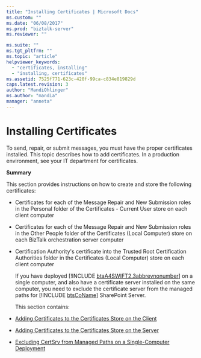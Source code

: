 ```yaml
---
title: "Installing Certificates | Microsoft Docs"
ms.custom: ""
ms.date: "06/08/2017"
ms.prod: "biztalk-server"
ms.reviewer: ""

ms.suite: ""
ms.tgt_pltfrm: ""
ms.topic: "article"
helpviewer_keywords: 
  - "certificates, installing"
  - "installing, certificates"
ms.assetid: 7525f771-623c-420f-99ca-c834e819829d
caps.latest.revision: 3
author: "MandiOhlinger"
ms.author: "mandia"
manager: "anneta"
---
```

# Installing Certificates
To send, repair, or submit messages, you must have the proper certificates installed. This topic describes how to add certificates. In a production environment, see your IT department for certificates.  

 **Summary**  

 This section provides instructions on how to create and store the following certificates:  

- Certificates for each of the Message Repair and New Submission roles in the Personal folder of the Certificates - Current User store on each client computer  

- Certificates for each of the Message Repair and New Submission roles in the Other People folder of the Certificates (Local Computer) store on each BizTalk orchestration server computer  

- Certification Authority's certificate into the Trusted Root Certification Authorities folder in the Certificates (Local Computer) store on each client computer  

  If you have deployed [!INCLUDE [btaA4SWIFT2.3abbrevnonumber](../../includes/btaa4swift2-3abbrevnonumber-md.md)] on a single computer, and also have a certificate server installed on the same computer, you need to exclude the certificate server from the managed paths for [!INCLUDE [btsCoName](../../includes/btsconame-md.md)] SharePoint Server.  

  This section contains:  

- [Adding Certificates to the Certificates Store on the Client](../../adapters-and-accelerators/accelerator-swift/adding-certificates-to-the-certificates-store-on-the-client.md)  

- [Adding Certificates to the Certificates Store on the Server](../../adapters-and-accelerators/accelerator-swift/adding-certificates-to-the-certificates-store-on-the-server.md)  

- [Excluding CertSrv from Managed Paths on a Single-Computer Deployment](../../adapters-and-accelerators/accelerator-swift/excluding-certsrv-from-managed-paths-on-a-single-computer-deployment.md)
